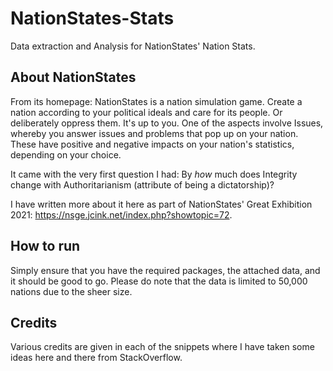 # NationStates-Stats
Data extraction and Analysis for NationStates' Nation Stats.

## About NationStates
From its homepage: NationStates is a nation simulation game. Create a nation according to your political ideals and care for its people. Or deliberately oppress them. It's up to you. One of the aspects involve Issues, whereby you answer issues and problems that pop up on your nation. These have positive and negative impacts on your nation's statistics, depending on your choice.

It came with the very first question I had: By *how* much does Integrity change with Authoritarianism (attribute of being a dictatorship)?

I have written more about it here as part of NationStates' Great Exhibition 2021: https://nsge.jcink.net/index.php?showtopic=72.

## How to run
Simply ensure that you have the required packages, the attached data, and it should be good to go. Please do note that the data is limited to 50,000 nations due to the sheer size.

## Credits
Various credits are given in each of the snippets where I have taken some ideas here and there from StackOverflow.